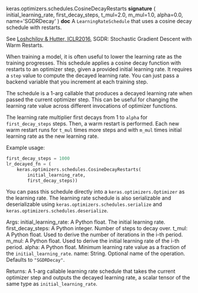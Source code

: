 keras.optimizers.schedules.CosineDecayRestarts
__signature__
(
  initial_learning_rate,
  first_decay_steps,
  t_mul=2.0,
  m_mul=1.0,
  alpha=0.0,
  name='SGDRDecay'
)
__doc__
A `LearningRateSchedule` that uses a cosine decay schedule with restarts.

See [Loshchilov & Hutter, ICLR2016](https://arxiv.org/abs/1608.03983),
SGDR: Stochastic Gradient Descent with Warm Restarts.

When training a model, it is often useful to lower the learning rate as
the training progresses. This schedule applies a cosine decay function with
restarts to an optimizer step, given a provided initial learning rate.
It requires a `step` value to compute the decayed learning rate. You can
just pass a backend variable that you increment at each training step.

The schedule is a 1-arg callable that produces a decayed learning
rate when passed the current optimizer step. This can be useful for changing
the learning rate value across different invocations of optimizer functions.

The learning rate multiplier first decays
from 1 to `alpha` for `first_decay_steps` steps. Then, a warm
restart is performed. Each new warm restart runs for `t_mul` times more
steps and with `m_mul` times initial learning rate as the new learning rate.

Example usage:
```python
first_decay_steps = 1000
lr_decayed_fn = (
    keras.optimizers.schedules.CosineDecayRestarts(
        initial_learning_rate,
        first_decay_steps))
```

You can pass this schedule directly into a `keras.optimizers.Optimizer`
as the learning rate. The learning rate schedule is also serializable and
deserializable using `keras.optimizers.schedules.serialize` and
`keras.optimizers.schedules.deserialize`.

Args:
    initial_learning_rate: A Python float. The initial learning rate.
    first_decay_steps: A Python integer. Number of steps to decay over.
    t_mul: A Python float. Used to derive the number of iterations in
        the i-th period.
    m_mul: A Python float. Used to derive the initial learning rate of
        the i-th period.
    alpha: A Python float. Minimum learning rate value as a fraction of
        the `initial_learning_rate`.
    name: String. Optional name of the operation. Defaults to
        `"SGDRDecay"`.

Returns:
    A 1-arg callable learning rate schedule that takes the current optimizer
    step and outputs the decayed learning rate, a scalar tensor of the
    same type as `initial_learning_rate`.
